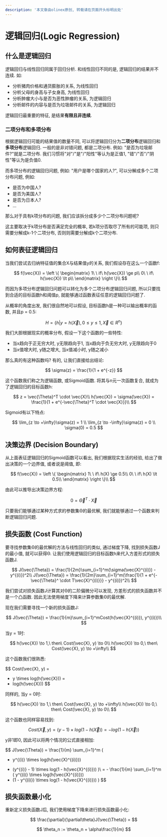 ```yaml
---
description: '本文章由olinex原创, 转载请在页面开头标明出处'
---
```


# 逻辑回归\(Logic Regression\)

## 什么是逻辑回归

逻辑回归与线性回归同属于回归分析. 和线性回归不同的是, 逻辑回归的结果并不连续. 如:

* 分析猪肉价格和通货膨胀的关系, 为线性回归
* 分析父母的身高与子女身高, 为线性回归
* 分析肿瘤大小与是否为恶性肿瘤的关系, 为逻辑回归
* 分析邮件的内容与是否为垃圾邮件的关系, 为逻辑回归

逻辑回归最重要的特征, 是结果**有限且非连续**. 

### 二项分布和多项分布

根据逻辑回归可能的结果值的数量不同, 可以将逻辑回归分为**二项分布**逻辑回归和**多项分布**逻辑回归. 一般的是非对错问题, 都是二项分布. 例如: "是否为垃圾邮件?"就是二项分布. 我们习惯将"对"/"是"/"阳性"等认为是正值1, "错"/"否"/"阴性"等认为是负值0.

而多项分布的逻辑回归问题, 例如: "用户是哪个国家的人?", 可以分解成多个二项分布问题, 例如:

* 是否为中国人?
* 是否为美国人?
* 是否为日本人?
* ...

那么对于具有k项分布的问题, 我们应该拆分成多少个二项分布问题呢?

这主要取决于k项分布是否满足完全的概率, 若k项分否取尽了所有的可能项, 则只需要分解成k-1个二项分布, 否则则需要分解成k个二项分布.

## 如何表征逻辑回归

当我们尝试去归纳特征值的集合X与结果值y的关系, 我们假设存在这么一个函数f:

$$
f(\vec{X}) = \left \{
\begin{matrix}
1\ \ if\ h(\vec{X}) \ge p\\
0\ \ if\ h(\vec{X}) \lt p\\
\end{matrix}
\right \}\\
$$

而因为多项分布逻辑回归问题可以转化为多个二项分布逻辑回归问题, 所以只要找到合适的目标函数h和阈值p, 就能够通过函数表征任意的逻辑回归问题了.

从概率的角度出发, 我们很自然地可以假设, 目标函数h是一种可以输出概率的函数, 并且p = 0.5:

$$
H = \{ h | y = h(\vec{X}), 0 \le y \le 1, \vec{X} \in R^n \}
$$

我们大胆根据现实的概率分布, 假设一下这个函数的一些特性: 

* 当x趋向于正无穷大时, y无限趋向于1, 当x趋向于负无穷大时, y无限趋向于0
* 当x值增大时, y随之增大, 当x值减小时, y随之减小

那么真的有这种函数吗? 有的, 让我们直接给出结论:

$$
\sigma(z) = \frac{1}{1 + e^{-z}}
$$

这个函数我们称之为逻辑函数, 或Sigmoid函数. 将其与n元一次函数复合, 就成为了逻辑回归的目标函数h:

$$
z = \vec{\Theta}^T \cdot \vec{X}\\
h(\vec{X}) = \sigma(\vec{X}) = \frac{1}{1 + e^{-\vec{\Theta}^T \cdot \vec{X}}}\\
$$

Sigmoid有以下特点:

$$
\lim_{z \to +\infty}\sigma(z) = 1 \\
\lim_{z \to -\infty}\sigma(z) = 0 \\
\sigma(0) = 0.5
$$

## 决策边界 \(Decision Boundary\)

从上面表征逻辑回归的Sigmoid函数可以看出, 我们根据现实生活的经验, 给出了做出决策的一个边界值, 或者说是阈值, 即:

$$
f(\vec{X}) = \left \{
\begin{matrix}
1\ \ if\ h(X) \ge 0.5\\
0\ \ if\ h(X) \lt 0.5\\
\end{matrix}
\right \}\\
$$

由此可以推导出决策边界方程:

$$
0 = \vec{\Theta}^T \cdot \vec{X}
$$

只要我们能够通过某种方式求的参数集Θ的最优解, 我们就能够通过一个函数来判断逻辑回归问题.

## 损失函数 \(Cost Function\)

要寻找参数集Θ的最优解的方法与线性回归的类似, 通过梯度下降, 找到损失函数J的最小值, 就可以获得Θ. 让我们使用逻辑回归的目标函数h来代入方差形式的损失函数J.

$$
J(\vec{\Theta}) = \frac{1}{2m}\sum_{i=1}^m(\sigma(\vec{X}^{(i)}) - y^{(i)})^2\\
J(\vec{\Theta}) = \frac{1}{2m}\sum_{i=1}^m(\frac{1}{1 + e^{-\vec{\Theta}^ \cdot T\vec{X}^{(i)}}} - y^{(i)})^2\\
$$

我们尝试对损失函数J计算其对Θ的二阶偏微分可以发现, 方差形式的损失函数并不是一个凸函数. 因此无法使用梯度下降来计算参数集Θ的最优解.

现在我们需要寻找一个新的损失函数J:

$$
J(\vec{\Theta}) = \frac{1}{m}\sum_{i=1}^mCost(h(\vec{X}^{(i)}), y^{(i)})\\
$$

当y = 1时:

$$
h(\vec{X}) \to 1,\ then\ Cost(\vec{X}, y) \to 0\\
h(\vec{X}) \to 0,\ then\ Cost(\vec{X}, y) \to +\infty\\
$$

这个函数我们很熟悉:

$$
Cost(\vec{X}, y) = 
- y \times log(h(\vec{X})) = 
- log(h(\vec{X}))
$$

同样的, 当y = 0时:

$$
h(\vec{X}) \to 1,\ then\ Cost(\vec{X}, y) \to +\infty\\
h(\vec{X}) \to 0,\ then\ Cost(\vec{X}, y) \to 0\\
$$

这个函数也同样容易找到:

$$
Cost(\vec{X}, y) = (y - 1) \times log(1 - h(\vec{X})) = - log(1 - h(\vec{X}))
$$

y非1即0, 因此可以将两个情况的公式直接相加:

$$
J(\vec{\Theta}) = 
\frac{1}{m}
\sum_{i=1}^m
(
- y^{(i)} \times log(h(\vec{X}^{(i)}))
+ (y^{(i)} - 1) \times log(1 - h(\vec{X}^{(i)}))
)\\
= - \frac{1}{m}
\sum_{i=1}^m
(
y^{(i)} \times log(h(\vec{X}^{(i)}))
+ (1 - y^{(i)}) \times log(1 - h(\vec{X}^{(i)}))
)
$$

## 损失函数最小化

重新定义损失函数J后, 我们使用梯度下降来进行损失函数最小化:

$$
\frac{\partial}{\partial\theta}J(\vec{\Theta}) =
$$

$$
\theta_n := \theta_n + \alpha\frac{1}{m}
$$



